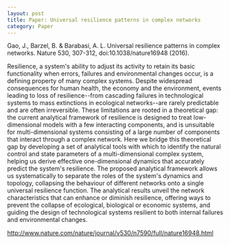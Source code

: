 ```yaml
---
layout: post
title: Paper: Universal resilience patterns in complex networks
category: Paper
---
```


Gao, J., Barzel, B. & Barabasi, A. L. Universal resilience patterns in complex networks. Nature 530, 307-312, doi:10.1038/nature16948 (2016).

Resilience, a system's ability to adjust its activity to retain its basic functionality when errors, failures and environmental changes occur, is a defining property of many complex systems. Despite widespread consequences for human health, the economy and the environment, events leading to loss of resilience--from cascading failures in technological systems to mass extinctions in ecological networks--are rarely predictable and are often irreversible. These limitations are rooted in a theoretical gap: the current analytical framework of resilience is designed to treat low-dimensional models with a few interacting components, and is unsuitable for multi-dimensional systems consisting of a large number of components that interact through a complex network. Here we bridge this theoretical gap by developing a set of analytical tools with which to identify the natural control and state parameters of a multi-dimensional complex system, helping us derive effective one-dimensional dynamics that accurately predict the system's resilience. The proposed analytical framework allows us systematically to separate the roles of the system's dynamics and topology, collapsing the behaviour of different networks onto a single universal resilience function. The analytical results unveil the network characteristics that can enhance or diminish resilience, offering ways to prevent the collapse of ecological, biological or economic systems, and guiding the design of technological systems resilient to both internal failures and environmental changes.

<http://www.nature.com/nature/journal/v530/n7590/full/nature16948.html>